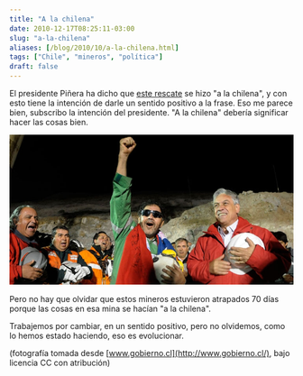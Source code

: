 ```yaml
---
title: "A la chilena"
date: 2010-12-17T08:25:11-03:00
slug: "a-la-chilena"
aliases: [/blog/2010/10/a-la-chilena.html]
tags: ["Chile", "mineros", "política"]
draft: false
---
```


El presidente Piñera ha dicho que [este rescate](http://tecinn.blogspot.com/2010/10/la-capsula-fenix-como-artefacto.html)
se hizo "a la chilena", y con esto tiene la intención de darle un
sentido positivo a la frase. Eso me parece bien, subscribo la intención
del presidente. "A la chilena" debería significar hacer las cosas
bien.

![](ultimo-minero-urzua_720x380.jpg)

Pero no hay que olvidar que estos mineros estuvieron atrapados 70 días
porque las cosas en esa mina se hacían "a la chilena".

Trabajemos por cambiar, en un sentido positivo, pero no olvidemos, como
lo hemos estado haciendo, eso es evolucionar.

(fotografía tomada desde [www.gobierno.cl](http://www.gobierno.cl/),
bajo licencia CC con atribución)
